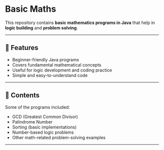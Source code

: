 # Basic Maths

This repository contains **basic mathematics programs in Java** that help in **logic building** and **problem solving**.  

---

## 🚀 Features
- Beginner-friendly Java programs
- Covers fundamental mathematical concepts
- Useful for logic development and coding practice
- Simple and easy-to-understand code

---

## 📂 Contents
Some of the programs included:
- GCD (Greatest Common Divisor)
- Palindrome Number
- Sorting (basic implementations)
- Number-based logic problems
- Other math-related problem-solving examples

---
